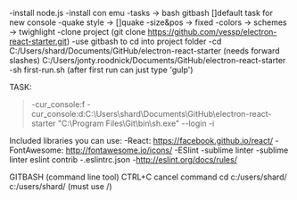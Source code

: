 -install node.js
-install con emu
	-tasks -> bash gitbash []default task for new console
	-quake style -> []quake
	-size&pos -> fixed
	-colors -> schemes -> twighlight
-clone project (git clone https://github.com/vessp/electron-react-starter.git)
-use gitbash to cd into project folder
-cd C:/Users/shard/Documents/GitHub/electron-react-starter (needs forward slashes)
	C:/Users/jonty.roodnick/Documents/GitHub/electron-react-starter
-sh first-run.sh (after first run can just type 'gulp')

TASK:
> -cur_console:f -cur_console:d:C:\Users\shard\Documents\GitHub\electron-react-starter "C:\Program Files\Git\bin\sh.exe" --login -i


Included libraries you can use:
  -React: https://facebook.github.io/react/
  -FontAwesome: http://fontawesome.io/icons/
  -ESlint
    -sublime linter
    -sublime linter eslint contrib
    -.eslintrc.json
    -http://eslint.org/docs/rules/





GITBASH (command line tool)
CTRL+C 						cancel command
cd c:/users/shard/			c:/users/shard/ (must use /)


